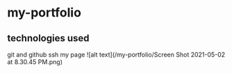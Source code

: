 # my-portfolio

## technologies used
git and github ssh
my page
![alt text](/my-portfolio/Screen Shot 2021-05-02 at 8.30.45 PM.png)

